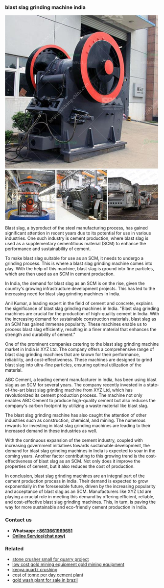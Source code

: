 <h3>blast slag grinding machine india</h3><img src='1706767852.jpg' alt=''><p>Blast slag, a byproduct of the steel manufacturing process, has gained significant attention in recent years due to its potential for use in various industries. One such industry is cement production, where blast slag is used as a supplementary cementitious material (SCM) to enhance the performance and sustainability of cement.</p><p>To make blast slag suitable for use as an SCM, it needs to undergo a grinding process. This is where a blast slag grinding machine comes into play. With the help of this machine, blast slag is ground into fine particles, which are then used as an SCM in cement production.</p><p>In India, the demand for blast slag as an SCM is on the rise, given the country's growing infrastructure development projects. This has led to the increasing need for blast slag grinding machines in India.</p><p>Anil Kumar, a leading expert in the field of cement and concrete, explains the significance of blast slag grinding machines in India. "Blast slag grinding machines are crucial for the production of high-quality cement in India. With the increasing demand for sustainable construction materials, blast slag as an SCM has gained immense popularity. These machines enable us to process blast slag efficiently, resulting in a finer material that enhances the strength and durability of cement."</p><p>One of the prominent companies catering to the blast slag grinding machine market in India is XYZ Ltd. The company offers a comprehensive range of blast slag grinding machines that are known for their performance, reliability, and cost-effectiveness. These machines are designed to grind blast slag into ultra-fine particles, ensuring optimal utilization of the material.</p><p>ABC Cement, a leading cement manufacturer in India, has been using blast slag as an SCM for several years. The company recently invested in a state-of-the-art blast slag grinding machine from XYZ Ltd, which has revolutionized its cement production process. The machine not only enables ABC Cement to produce high-quality cement but also reduces the company's carbon footprint by utilizing a waste material like blast slag.</p><p>The blast slag grinding machine has also caught the attention of other industries such as construction, chemical, and mining. The numerous rewards for investing in blast slag grinding machines are leading to their increased demand in these industries as well.</p><p>With the continuous expansion of the cement industry, coupled with increasing government initiatives towards sustainable development, the demand for blast slag grinding machines in India is expected to soar in the coming years. Another factor contributing to this growing trend is the cost-effectiveness of blast slag as an SCM. Not only does it improve the properties of cement, but it also reduces the cost of production.</p><p>In conclusion, blast slag grinding machines are an integral part of the cement production process in India. Their demand is expected to grow exponentially in the foreseeable future, driven by the increasing popularity and acceptance of blast slag as an SCM. Manufacturers like XYZ Ltd are playing a crucial role in meeting this demand by offering efficient, reliable, and cost-effective blast slag grinding machines. This, in turn, is paving the way for more sustainable and eco-friendly cement production in India.</p><h3>Contact us</h3><ul><li><strong>Whatsapp:&nbsp;<a href="https://wa.me/8613661969651">+8613661969651</a></strong></li><li><a href="https://swt.shibang-china.com/?git&amp;zhl&amp;blast slag grinding machine india"><strong>Online Service(chat now)</strong></a></li></ul><h3>Related</h3><ul><li><a href='stone crusher small for quarry project.md'>stone crusher small for quarry project</a></li><li><a href='low cost gold mining equipment gold mining equipment.md'>low cost gold mining equipment gold mining equipment</a></li><li><a href='kenya quartz crushing.md'>kenya quartz crushing</a></li><li><a href='cost of tonne per day cement plant.md'>cost of tonne per day cement plant</a></li><li><a href='gold wash plant for sale in brazil.md'>gold wash plant for sale in brazil</a></li></ul>